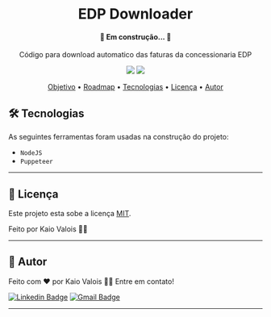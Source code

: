 <h1 align="center">EDP Downloader</h1>
<h4 align="center"> 🚧 Em construção... 🚧</h4>
<p align="center">Código para download automatico das faturas da concessionaria EDP</p>
<p align="center">
  <img src="https://img.shields.io/badge/STATUS-EM%20DESENVOLVIMENTO-green?style=for-the-badge">
  <img src="https://img.shields.io/github/license/Carnatie/WebScraplerJs?style=for-the-badge">
</p>

<p align="center">
 <a href="#objetivo">Objetivo</a> •
 <a href="#roadmap">Roadmap</a> • 
 <a href="#-tecnologias">Tecnologias</a> • 
 <a href="#-licença">Licença</a> • 
 <a href="#-autor">Autor</a>
</p>

## 🛠 Tecnologias

As seguintes ferramentas foram usadas na construção do projeto:

- ``NodeJS``
- ``Puppeteer``

---

## 📝 Licença

Este projeto esta sobe a licença [MIT](./LICENSE).

Feito por Kaio Valois 👋🏽

---

## 👦 Autor

Feito com ❤️ por Kaio Valois 👋🏽 Entre em contato!

[![Linkedin Badge](https://img.shields.io/badge/-Kaio-blue?style=flat-square&logo=Linkedin&logoColor=white&link=https://www.linkedin.com/in/kaiovalois/)](https://www.linkedin.com/in/kaiovalois/) 
[![Gmail Badge](https://img.shields.io/badge/-kaio.viniciuspv@gmail.com-c14438?style=flat-square&logo=Gmail&logoColor=white&link=mailto:kaio.viniciuspv@gmail.com)](mailto:kaio.viniciuspv@gmail.com)

---
